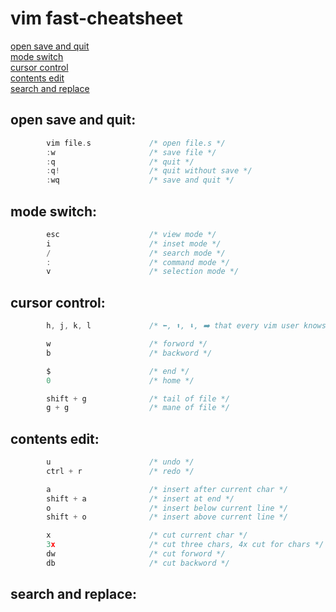 # vim fast-cheatsheet
[open save and quit](#open-save-and-quit "goto open-save-and-quit")\
[mode switch](#mode-switch "goto mode-switch")\
[cursor control](#cursor-control "goto cursor-control")\
[contents edit](#contents-edit "goto contents-edit")\
[search and replace](#search-and-replace "goto search-and-replace")

## open save and quit:
```c
        vim file.s             /* open file.s */
        :w                     /* save file */
        :q                     /* quit */
        :q!                    /* quit without save */
        :wq                    /* save and quit */
```
## mode switch:
```c
        esc                    /* view mode */
        i                      /* inset mode */
        /                      /* search mode */
        :                      /* command mode */
        v                      /* selection mode */
```
## cursor control:
```c
        h, j, k, l             /* ⬅️, ⬆️, ⬇️, ➡️ that every vim user knows */
```
```c
        w                      /* forword */
        b                      /* backword */
```
```c
        $                      /* end */
        0                      /* home */
```
```c
        shift + g              /* tail of file */
        g + g                  /* mane of file */
```
## contents edit:
```c
        u                      /* undo */
        ctrl + r               /* redo */
```
```c
        a                      /* insert after current char */
        shift + a              /* insert at end */
        o                      /* insert below current line */
        shift + o              /* insert above current line */
```
```c
        x                      /* cut current char */
        3x                     /* cut three chars, 4x cut for chars */
        dw                     /* cut forword */
        db                     /* cut backword */
```
## search and replace:
